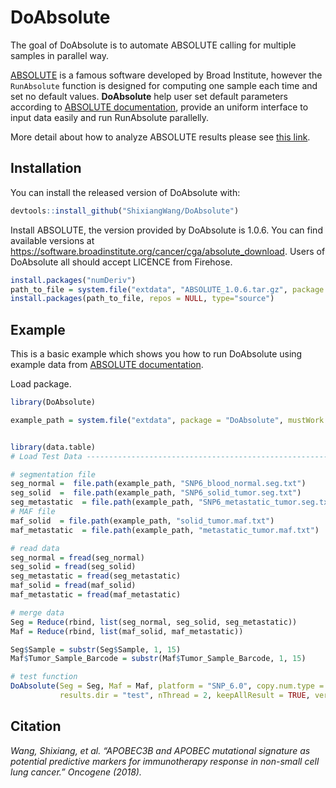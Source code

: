 
<!-- README.md is generated from README.Rmd. Please edit that file -->

# DoAbsolute

The goal of DoAbsolute is to automate ABSOLUTE calling for multiple
samples in parallel way.

[ABSOLUTE](https://www.nature.com/articles/nbt.2203) is a famous
software developed by Broad Institute, however the `RunAbsolute`
function is designed for computing one sample each time and set no
default values. **DoAbsolute** help user set default parameters
according to [ABSOLUTE
documentation](http://software.broadinstitute.org/cancer/software/genepattern/modules/docs/ABSOLUTE),
provide an uniform interface to input data easily and run RunAbsolute
parallelly.

More detail about how to analyze ABSOLUTE results please see [this
link](http://software.broadinstitute.org/cancer/software/genepattern/analyzing-absolute-data).

## Installation

You can install the released version of DoAbsolute with:

``` r
devtools::install_github("ShixiangWang/DoAbsolute")
```

Install ABSOLUTE, the version provided by DoAbsolute is 1.0.6. You can
find available versions at
<https://software.broadinstitute.org/cancer/cga/absolute_download>.
Users of DoAbsolute all should accept LICENCE from Firehose.

``` r
install.packages("numDeriv")
path_to_file = system.file("extdata", "ABSOLUTE_1.0.6.tar.gz", package = "DoAbsolute", mustWork = T)
install.packages(path_to_file, repos = NULL, type="source")
```

## Example

This is a basic example which shows you how to run DoAbsolute using
example data from [ABSOLUTE
documentation](http://software.broadinstitute.org/cancer/software/genepattern/modules/docs/ABSOLUTE).

Load
package.

``` r
library(DoAbsolute)
```

``` r
example_path = system.file("extdata", package = "DoAbsolute", mustWork = T)


library(data.table)
# Load Test Data ----------------------------------------------------------

# segmentation file
seg_normal =  file.path(example_path, "SNP6_blood_normal.seg.txt")
seg_solid  =  file.path(example_path, "SNP6_solid_tumor.seg.txt")
seg_metastatic  = file.path(example_path, "SNP6_metastatic_tumor.seg.txt")
# MAF file
maf_solid  = file.path(example_path, "solid_tumor.maf.txt")
maf_metastatic  = file.path(example_path, "metastatic_tumor.maf.txt")

# read data
seg_normal = fread(seg_normal)
seg_solid = fread(seg_solid)
seg_metastatic = fread(seg_metastatic)
maf_solid = fread(maf_solid)
maf_metastatic = fread(maf_metastatic)

# merge data
Seg = Reduce(rbind, list(seg_normal, seg_solid, seg_metastatic))
Maf = Reduce(rbind, list(maf_solid, maf_metastatic))

Seg$Sample = substr(Seg$Sample, 1, 15)
Maf$Tumor_Sample_Barcode = substr(Maf$Tumor_Sample_Barcode, 1, 15)

# test function
DoAbsolute(Seg = Seg, Maf = Maf, platform = "SNP_6.0", copy.num.type = "total",
           results.dir = "test", nThread = 2, keepAllResult = TRUE, verbose = TRUE)
```

## Citation

*Wang, Shixiang, et al. “APOBEC3B and APOBEC mutational signature as
potential predictive markers for immunotherapy response in non-small
cell lung cancer.” Oncogene (2018).*
